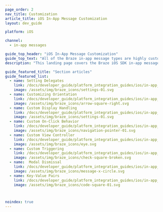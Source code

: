 ```yaml
---
page_order: 2
nav_title: Customization
article_title: iOS In-App Message Customization
layout: dev_guide

platform: iOS

channel:
  - in-app messages

guide_top_header: "iOS In-App Message Customization"
guide_top_text: "All of the Braze in-app message types are highly customizable across messages, images, <a href='http://fortawesome.github.io/Font-Awesome/'>Font Awesome</a> icons, click-actions, analytics, editable styling, custom display options, and custom delivery options. Multiple options can be configured on a per in-app message basis from <a href='/docs/user_guide/message_building_by_channel/in-app_messages/create/'>within the dashboard</a>. Braze additionally provides multiple levels of advanced customization to satisfy a variety of use cases and needs."
description: "This landing page covers the Braze iOS SDK in-app message customization options such as setting delegates, customizing orientation, custom display handling, and more."

guide_featured_title: "Section articles"
guide_featured_list:
  - name: Setting Delegates
    link: /docs/developer_guide/platform_integration_guides/ios/in-app_messaging/customization/setting_delegates/
    image: /assets/img/braze_icons/settings-01.svg
  - name: Customizing Orientation
    link: /docs/developer_guide/platform_integration_guides/ios/in-app_messaging/customization/customizing_orientation/
    image: /assets/img/braze_icons/arrow-square-right.svg
  - name: Custom Display Handling
    link: /docs/developer_guide/platform_integration_guides/ios/in-app_messaging/customization/handing_in_app_display/
    image: /assets/img/braze_icons/settings-01.svg
  - name: Custom On-Click Behavior
    link: /docs/developer_guide/platform_integration_guides/ios/in-app_messaging/customization/behavior_on_click/
    image: /assets/img/braze_icons/navigation-pointer-01.svg
  - name: Custom View Controller
    link: /docs/developer_guide/platform_integration_guides/ios/in-app_messaging/customization/custom_view_controller/
    image: /assets/img/braze_icons/eye.svg
  - name: Custom Triggering
    link: /docs/developer_guide/platform_integration_guides/ios/in-app_messaging/customization/custom_triggering/
    image: /assets/img/braze_icons/check-square-broken.svg
  - name:  Modal Dismissal
    link: /docs/developer_guide/platform_integration_guides/ios/in-app_messaging/customization/modal_dismissal/
    image: /assets/img/braze_icons/message-x-circle.svg
  - name: Key-Value Pairs
    link: /docs/developer_guide/platform_integration_guides/ios/in-app_messaging/customization/key_value_pairs/
    image: /assets/img/braze_icons/code-square-01.svg



noindex: true
---
```

<br><br>